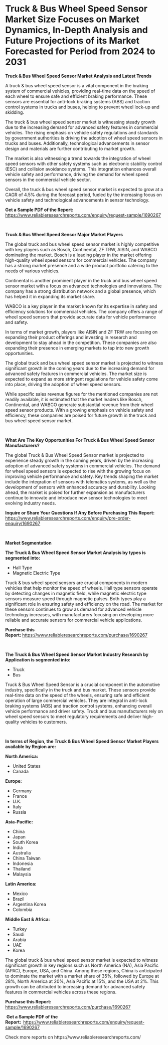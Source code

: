 <p><h1>Truck & Bus Wheel Speed Sensor Market Size Focuses on Market Dynamics, In-Depth Analysis and Future Projections of its Market Forecasted for Period from 2024 to 2031</h1></p><p><strong>Truck & Bus Wheel Speed Sensor Market Analysis and Latest Trends</strong></p>
<p><p>A truck & bus wheel speed sensor is a vital component in the braking system of commercial vehicles, providing real-time data on the speed of each wheel to ensure safe and efficient braking performance. These sensors are essential for anti-lock braking systems (ABS) and traction control systems in trucks and buses, helping to prevent wheel lock-up and skidding.</p><p>The truck & bus wheel speed sensor market is witnessing steady growth due to the increasing demand for advanced safety features in commercial vehicles. The rising emphasis on vehicle safety regulations and standards by government authorities is driving the adoption of wheel speed sensors in trucks and buses. Additionally, technological advancements in sensor design and materials are further contributing to market growth.</p><p>The market is also witnessing a trend towards the integration of wheel speed sensors with other safety systems such as electronic stability control (ESC) and collision avoidance systems. This integration enhances overall vehicle safety and performance, driving the demand for wheel speed sensors in the commercial vehicle sector.</p><p>Overall, the truck & bus wheel speed sensor market is expected to grow at a CAGR of 4.5% during the forecast period, fueled by the increasing focus on vehicle safety and technological advancements in sensor technology.</p></p>
<p><strong>Get a Sample PDF of the Report:&nbsp;</strong> <a href="https://www.reliableresearchreports.com/enquiry/request-sample/1690267">https://www.reliableresearchreports.com/enquiry/request-sample/1690267</a></p>
<p>&nbsp;</p>
<p><strong>Truck & Bus Wheel Speed Sensor Major Market Players</strong></p>
<p><p>The global truck and bus wheel speed sensor market is highly competitive with key players such as Bosch, Continental, ZF TRW, AISIN, and WABCO dominating the market. Bosch is a leading player in the market offering high-quality wheel speed sensors for commercial vehicles. The company has a strong market presence and a wide product portfolio catering to the needs of various vehicles.</p><p>Continental is another prominent player in the truck and bus wheel speed sensor market with a focus on advanced technologies and innovations. The company has a strong distribution network and a global presence, which has helped it in expanding its market share.</p><p>WABCO is a key player in the market known for its expertise in safety and efficiency solutions for commercial vehicles. The company offers a range of wheel speed sensors that provide accurate data for vehicle performance and safety.</p><p>In terms of market growth, players like AISIN and ZF TRW are focusing on expanding their product offerings and investing in research and development to stay ahead in the competition. These companies are also expanding their presence in emerging markets to tap into new growth opportunities.</p><p>The global truck and bus wheel speed sensor market is projected to witness significant growth in the coming years due to the increasing demand for advanced safety features in commercial vehicles. The market size is expected to expand as more stringent regulations for vehicle safety come into place, driving the adoption of wheel speed sensors.</p><p>While specific sales revenue figures for the mentioned companies are not readily available, it is estimated that the market leaders like Bosch, Continental, and WABCO generate substantial revenue from their wheel speed sensor products. With a growing emphasis on vehicle safety and efficiency, these companies are poised for future growth in the truck and bus wheel speed sensor market.</p></p>
<p>&nbsp;</p>
<p><strong>What Are The Key Opportunities For Truck & Bus Wheel Speed Sensor Manufacturers?</strong></p>
<p><p>The global Truck & Bus Wheel Speed Sensor market is projected to experience steady growth in the coming years, driven by the increasing adoption of advanced safety systems in commercial vehicles. The demand for wheel speed sensors is expected to rise with the growing focus on improving vehicle performance and safety. Key trends shaping the market include the integration of sensors with telematics systems, as well as the development of sensors with enhanced accuracy and durability. Looking ahead, the market is poised for further expansion as manufacturers continue to innovate and introduce new sensor technologies to meet evolving industry needs.</p></p>
<p><strong>Inquire or Share Your Questions If Any Before Purchasing This Report:</strong> <a href="https://www.reliableresearchreports.com/enquiry/pre-order-enquiry/1690267">https://www.reliableresearchreports.com/enquiry/pre-order-enquiry/1690267</a></p>
<p>&nbsp;</p>
<p><strong>Market Segmentation</strong></p>
<p><strong>The Truck & Bus Wheel Speed Sensor Market Analysis by types is segmented into:</strong></p>
<p><ul><li>Hall Type</li><li>Magnetic Electric Type</li></ul></p>
<p><p>Truck & bus wheel speed sensors are crucial components in modern vehicles that help monitor the speed of wheels. Hall type sensors operate by detecting changes in magnetic field, while magnetic electric type sensors measure speed through magnetic pulses. Both types play a significant role in ensuring safety and efficiency on the road. The market for these sensors continues to grow as demand for advanced vehicle technology increases, with manufacturers focusing on developing more reliable and accurate sensors for commercial vehicle applications.</p></p>
<p><strong>Purchase this Report:&nbsp;</strong><a href="https://www.reliableresearchreports.com/purchase/1690267">https://www.reliableresearchreports.com/purchase/1690267</a></p>
<p>&nbsp;</p>
<p><strong>The Truck & Bus Wheel Speed Sensor Market Industry Research by Application is segmented into:</strong></p>
<p><ul><li>Truck</li><li>Bus</li></ul></p>
<p><p>Truck & Bus Wheel Speed Sensor is a crucial component in the automotive industry, specifically in the truck and bus market. These sensors provide real-time data on the speed of the wheels, ensuring safe and efficient operation of large commercial vehicles. They are integral in anti-lock braking systems (ABS) and traction control systems, enhancing overall vehicle performance and driver safety. Truck and bus manufacturers rely on wheel speed sensors to meet regulatory requirements and deliver high-quality vehicles to customers.</p></p>
<p>&nbsp;</p>
<p><strong>In terms of Region, the Truck & Bus Wheel Speed Sensor Market Players available by Region are:</strong></p>
<p>
    <p> <strong> North America: </strong>
        <ul>
            <li>United States</li>
            <li>Canada</li>
        </ul>
        </p> 
    <p> <strong> Europe: </strong>
        <ul>
            <li>Germany</li>
            <li>France</li>
            <li>U.K.</li>
            <li>Italy</li>
            <li>Russia</li>
        </ul>
        </p> 
    <p> <strong> Asia-Pacific: </strong>
        <ul>
            <li>China</li>
            <li>Japan</li>
            <li>South Korea</li>
            <li>India</li>
            <li>Australia</li>
            <li>China Taiwan</li>
            <li>Indonesia</li>
            <li>Thailand</li>
            <li>Malaysia</li>
        </ul>
        </p> 
    <p> <strong> Latin America: </strong>
        <ul>
            <li>Mexico</li>
            <li>Brazil</li>
            <li>Argentina Korea</li>
            <li>Colombia</li>
        </ul>
        </p> 
    <p> <strong> Middle East & Africa: </strong>
        <ul>
            <li>Turkey</li>
            <li>Saudi</li>
            <li>Arabia</li>
            <li>UAE</li>
            <li>Korea</li>
        </ul>
    </p>
    </p>
<p><p>The global truck & bus wheel speed sensor market is expected to witness significant growth in key regions such as North America (NA), Asia Pacific (APAC), Europe, USA, and China. Among these regions, China is anticipated to dominate the market with a market share of 35%, followed by Europe at 28%, North America at 20%, Asia Pacific at 15%, and the USA at 2%. This growth can be attributed to increasing demand for advanced safety features in commercial vehicles across these regions.</p></p>
<p><strong>Purchase this Report: </strong><a href="https://www.reliableresearchreports.com/purchase/1690267">https://www.reliableresearchreports.com/purchase/1690267</a></p>
<p>&nbsp;<strong>Get a Sample PDF of the Report:&nbsp;&nbsp;</strong><a href="https://www.reliableresearchreports.com/enquiry/request-sample/1690267">https://www.reliableresearchreports.com/enquiry/request-sample/1690267</a></p>
<p><strong></strong></p>
<p>Check more reports on https://www.reliableresearchreports.com/</p>